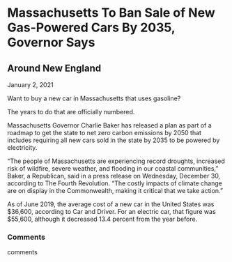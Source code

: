 Massachusetts To Ban Sale of New Gas-Powered Cars By 2035, Governor Says
========================================================================

Around New England
------------------

January 2, 2021

Want to buy a new car in Massachusetts that uses gasoline?

The years to do that are officially numbered.

Massachusetts Governor Charlie Baker has released a plan as part of a roadmap to get the state to net zero carbon emissions by 2050 that includes requiring all new cars sold in the state by 2035 to be powered by electricity.

“The people of Massachusetts are experiencing record droughts, increased risk of wildfire, severe weather, and flooding in our coastal communities,” Baker, a Republican, said in a press release on Wednesday, December 30, according to The Fourth Revolution. “The costly impacts of climate change are on display in the Commonwealth, making it critical that we take action.”

As of June 2019, the average cost of a new car in the United States was $36,600, according to Car and Driver. For an electric car, that figure was $55,600, although it decreased 13.4 percent from the year before.

### Comments

 comments